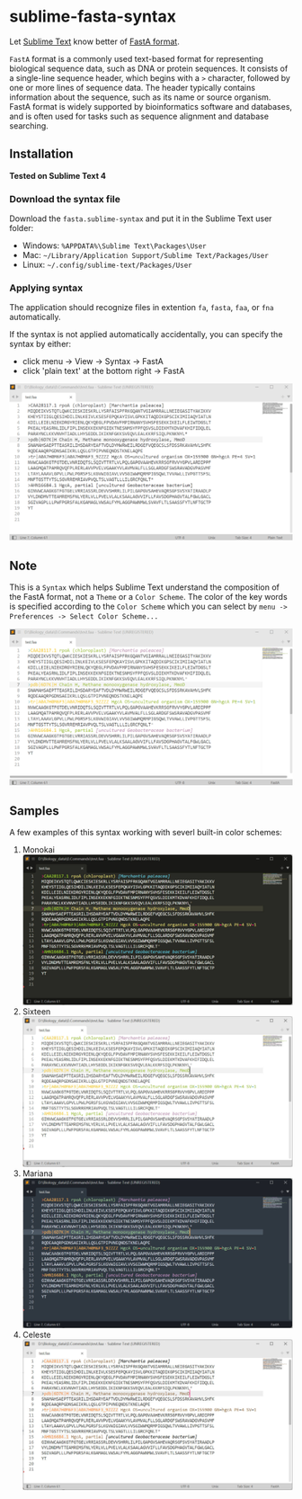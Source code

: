 # sublime-fasta-syntax
Let [Sublime Text](https://www.sublimetext.com/) know better of [FastA format](https://www.ncbi.nlm.nih.gov/genbank/fastaformat/).

`FastA` format is a commonly used text-based format for representing biological sequence data, such as DNA or protein sequences. It consists of a single-line sequence header, which begins with a `>` character, followed by one or more lines of sequence data. The header typically contains information about the sequence, such as its name or source organism. FastA format is widely supported by bioinformatics software and databases, and is often used for tasks such as sequence alignment and database searching.

## Installation

**Tested on Sublime Text 4**

### Download the syntax file
Download the `fasta.sublime-syntax` and put it in the Sublime Text user folder:
- Windows: `%APPDATA%\Sublime Text\Packages\User`
- Mac: `~/Library/Application Support/Sublime Text/Packages/User`
- Linux: `~/.config/sublime-text/Packages/User`

### Applying syntax
The application should recognize files in extention `fa`, `fasta`, `faa`, or `fna` automatically.

If the syntax is not applied automatically accidentally, you can specify the syntax by either:
- click menu -> View -> Syntax -> FastA
- click 'plain text' at the bottom right -> FastA

![change syntax](./sample_pics/sample_change_syntax.gif)

## Note
This is a `Syntax` which helps Sublime Text understand the composition of the FastA format, not a `Theme` or a `Color Scheme`. The color of the key words is specified according to the `Color Scheme` which you can select by `menu -> Preferences -> Select Color Scheme...`

![change color scheme](./sample_pics/sample_change_color_scheme.gif)

## Samples
A few examples of this syntax working with severl built-in color schemes:
1. Monokai
![Monokai](./sample_pics/Monokai.jpg)
2. Sixteen
![Sixteen](./sample_pics/Sixteen.jpg)
3. Mariana
![Mariana](./sample_pics/Mariana.jpg)
4. Celeste
![Celeste](./sample_pics/Celeste.jpg)
